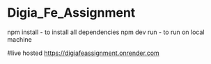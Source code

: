 # Digia_Fe_Assignment
npm install - to install all dependencies
npm dev run - to run on local machine

#live hosted
https://digiafeassignment.onrender.com
